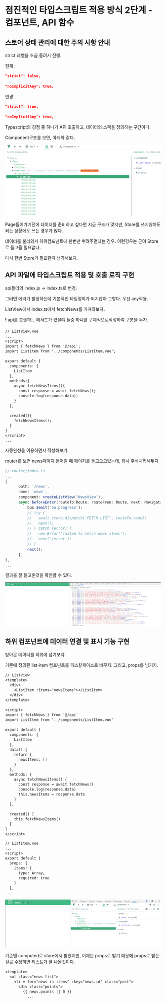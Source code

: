 # 점진적인 타입스크립트 적용 방식 2단계 - 컴포넌트, API 함수

## 스토어 상태 관리에 대한 주의 사항 안내

strict 레벨을 조금 올려서 진행.

현재 :

```json
"strict": false,

"noImplicitAny": true,
```

변경

```json
"strict": true,

"noImplicitAny": true,
```



Typescript의 강점 중 하나가 API 호출하고, 데이터의 스펙을 정의하는 구간이다.

Component구조를 보면, 아래와 같다.

![component-structure](./readme_images/11_component-structure.png)

Page들어가기전에 데이터를 준비하고 싶다면 지금 구조가 맞지만, Store를 쓰지않아도 되는 상황에도 쓰는 경우가 많다.

데이터를 불러와서 하위컴포넌트에 한번만 뿌려주면되는 경우. 이런경우는 굳이 Store로 들고올 필요없다.

다시 한번 Store가 필요한지 생각해보자.



## API 파일에 타입스크립트 적용 및 호출 로직 구현

api폴더의 index.js -> index.ts로 변경.

그러면 에러가 발생하는데 기본적인 타입정의가 되지않아 그렇다. 우선 any적용.

ListView에서 index.ts에서 fetchNews를 가져와보자.

❗ api를 호출하는 메서드가 있을떄 둘중 하나를 구체적으로작성하여 구분을 두자.

```vue
// ListView.vue
...
<script>
import { fetchNews } from '@/api';
import ListItem from '../components/ListItem.vue';

export default {
  components: {
    ListItem
  },
  methods:{
    async fetchNewsItems(){
      const response = await fetchNews();
      console.log(response.data);
    }
  },

  created(){
    fetchNewsItems();
  }
}
</script>
...
```

자동완성을 이용하면서 작성해보기.

router를 보면 news페이지 들어갈 때 페이지를 들고오고있는데, 잠시 주석처리해두자

```typescript
// router/index.ts
...
{
      path: '/news',
      name: 'news',
      component: createListView('NewsView'),
      async beforeEnter(routeTo:Route, routeFrom: Route, next: NavigationGuardNext<Vue>) {
          bus.$emit('on:progress');
          // try {
          //   await store.dispatch('FETCH_LIST', routeTo.name);
          //   next();
          // } catch (error) { 
          //   new Error('failed to fetch news items');
          //   next('/error');
          // }
          next();
      },
},
...
```

결과를 잘 들고온것을 확인할 수 있다.

![ListView-created](./readme_images/11_ListView-created.png)



## 하위 컴포넌트에 데이터 연결 및 표시 기능 구현

받아온 데이터를 하위에 넘겨보자

기존에 정의된 list-item 컴포넌트를 파스칼케이스로 바꾸자. 그리고, props를 넘기자.

```vue
// ListView
<template>
  <div>
    <ListItem :items="newsItems"></ListItem>
  </div>
</template>

<script>
import { fetchNews } from '@/api'
import ListItem from '../components/ListItem.vue'

export default {
  components: {
    ListItem
  },
  data() {
    return {
      newsItems: []
    }
  },
  methods: {
    async fetchNewsItems() {
      const response = await fetchNews()
      console.log(response.data)
      this.newsItems = response.data
    }
  },

  created() {
    this.fetchNewsItems()
  }
}
</script>
```

```vue
// ListItem.vue
...
<script>
export default {
  props: {
    items: {
      type: Array,
      required: true
    }
  },
...
```

![ListItem-Props](./readme_images/11_ListItem-Props.png)

기존엔 computed로 store에서 받았지만, 이제는 props로 받기 때문에 props로 받는 걸로 수정하면 리스트가 잘 나올것이다.

```vue
<template>
  <ul class="news-list">
    <li v-for="news in items" :key="news.id" class="post">
      <div class="points">
        {{ news.points || 0 }}
          ...
```

